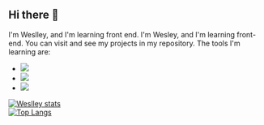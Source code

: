 ## Hi there 👋
I'm Weslley, and I'm learning front end.
I'm Wesley, and I'm learning front-end. You can visit and see my projects in my repository. The tools I'm learning are:
<br>

* <img src="https://img.shields.io/badge/HTML5-E34F26?style=for-the-badge&logo=html5&logoColor=white"/>
* <img src="https://img.shields.io/badge/CSS3-1572B6?style=for-the-badge&logo=css3&logoColor=white"/>
* <img src="https://img.shields.io/badge/JavaScript-F7DF1E?style=for-the-badge&logo=javascript&logoColor=black"/>
[![Weslley stats](https://github-readme-stats.vercel.app/api?username=weslleysilva8)](https://github.com/anuraghazra/github-readme-stats)
<br>
[![Top Langs](https://github-readme-stats.vercel.app/api/top-langs/?username=weslleysilva8)](https://github.com/anuraghazra/github-readme-stats)
<!--
**weslleysilva8/weslleysilva8** is a ✨ _special_ ✨ repository because its `README.md` (this file) appears on your GitHub profile.

Here are some ideas to get you started:

- 🔭 I’m currently working on ...
- 🌱 I’m currently learning ...
- 👯 I’m looking to collaborate on ...
- 🤔 I’m looking for help with ...
- 💬 Ask me about ...
- 📫 How to reach me: ...
- 😄 Pronouns: ...
- ⚡ Fun fact: ...
-->
